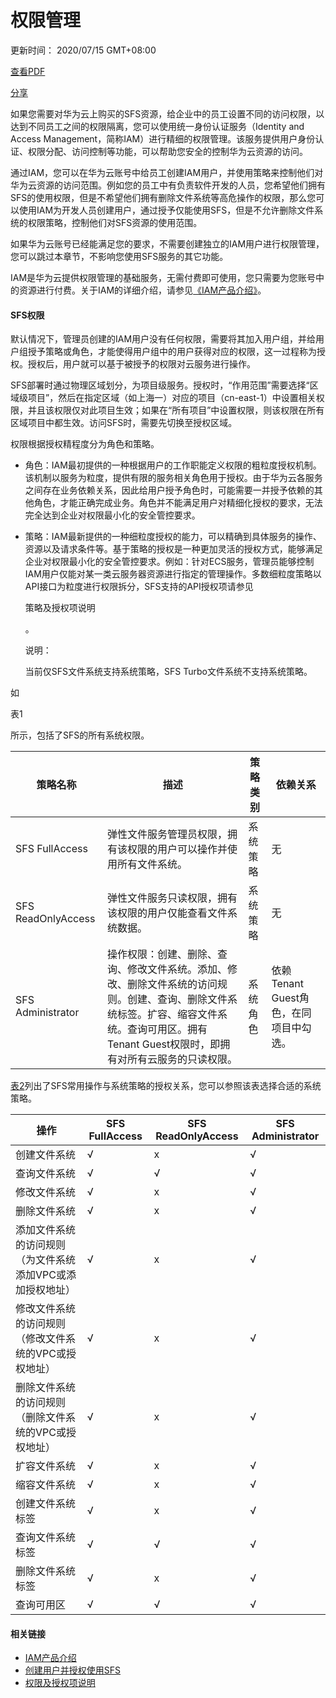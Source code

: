 # 权限管理

更新时间： 2020/07/15 GMT+08:00

[查看PDF](https://support.huaweicloud.com/productdesc-sfs/sfs-productdesc.pdf)

[分享](javascript:void(0);)



如果您需要对华为云上购买的SFS资源，给企业中的员工设置不同的访问权限，以达到不同员工之间的权限隔离，您可以使用统一身份认证服务（Identity and Access Management，简称IAM）进行精细的权限管理。该服务提供用户身份认证、权限分配、访问控制等功能，可以帮助您安全的控制华为云资源的访问。

通过IAM，您可以在华为云账号中给员工创建IAM用户，并使用策略来控制他们对华为云资源的访问范围。例如您的员工中有负责软件开发的人员，您希望他们拥有SFS的使用权限，但是不希望他们拥有删除文件系统等高危操作的权限，那么您可以使用IAM为开发人员创建用户，通过授予仅能使用SFS，但是不允许删除文件系统的权限策略，控制他们对SFS资源的使用范围。

如果华为云账号已经能满足您的要求，不需要创建独立的IAM用户进行权限管理，您可以跳过本章节，不影响您使用SFS服务的其它功能。

IAM是华为云提供权限管理的基础服务，无需付费即可使用，您只需要为您账号中的资源进行付费。关于IAM的详细介绍，请参见[《IAM产品介绍》](https://support.huaweicloud.com/productdesc-iam/iam_01_0026.html)。

#### SFS权限

默认情况下，管理员创建的IAM用户没有任何权限，需要将其加入用户组，并给用户组授予策略或角色，才能使得用户组中的用户获得对应的权限，这一过程称为授权。授权后，用户就可以基于被授予的权限对云服务进行操作。

SFS部署时通过物理区域划分，为项目级服务。授权时，“作用范围”需要选择“区域级项目”，然后在指定区域（如上海一）对应的项目（cn-east-1）中设置相关权限，并且该权限仅对此项目生效；如果在“所有项目”中设置权限，则该权限在所有区域项目中都生效。访问SFS时，需要先切换至授权区域。

权限根据授权精程度分为角色和策略。

- 角色：IAM最初提供的一种根据用户的工作职能定义权限的粗粒度授权机制。该机制以服务为粒度，提供有限的服务相关角色用于授权。由于华为云各服务之间存在业务依赖关系，因此给用户授予角色时，可能需要一并授予依赖的其他角色，才能正确完成业务。角色并不能满足用户对精细化授权的要求，无法完全达到企业对权限最小化的安全管控要求。

- 策略：IAM最新提供的一种细粒度授权的能力，可以精确到具体服务的操作、资源以及请求条件等。基于策略的授权是一种更加灵活的授权方式，能够满足企业对权限最小化的安全管控要求。例如：针对ECS服务，管理员能够控制IAM用户仅能对某一类云服务器资源进行指定的管理操作。多数细粒度策略以API接口为粒度进行权限拆分，SFS支持的API授权项请参见

  策略及授权项说明

  。



  说明：

   



  当前仅SFS文件系统支持系统策略，SFS Turbo文件系统不支持系统策略。

如

 

表1

所示，包括了SFS的所有系统权限。





| 策略名称           | 描述                                                         | 策略类别 | 依赖关系                               |
| ------------------ | ------------------------------------------------------------ | -------- | -------------------------------------- |
| SFS FullAccess     | 弹性文件服务管理员权限，拥有该权限的用户可以操作并使用所有文件系统。 | 系统策略 | 无                                     |
| SFS ReadOnlyAccess | 弹性文件服务只读权限，拥有该权限的用户仅能查看文件系统数据。 | 系统策略 | 无                                     |
| SFS Administrator  | 操作权限：创建、删除、查询、修改文件系统。添加、修改、删除文件系统的访问规则。创建、查询、删除文件系统标签。扩容、缩容文件系统。查询可用区。拥有Tenant Guest权限时，即拥有对所有云服务的只读权限。 | 系统角色 | 依赖Tenant Guest角色，在同项目中勾选。 |

[表2](https://support.huaweicloud.com/productdesc-sfs/sfs_01_0013.html#sfs_01_0013__table102673531693)列出了SFS常用操作与系统策略的授权关系，您可以参照该表选择合适的系统策略。





| 操作                                                      | SFS FullAccess | SFS ReadOnlyAccess | SFS Administrator |
| --------------------------------------------------------- | -------------- | ------------------ | ----------------- |
| 创建文件系统                                              | √              | x                  | √                 |
| 查询文件系统                                              | √              | √                  | √                 |
| 修改文件系统                                              | √              | x                  | √                 |
| 删除文件系统                                              | √              | x                  | √                 |
| 添加文件系统的访问规则（为文件系统添加VPC或添加授权地址） | √              | x                  | √                 |
| 修改文件系统的访问规则（修改文件系统的VPC或授权地址）     | √              | x                  | √                 |
| 删除文件系统的访问规则（删除文件系统的VPC或授权地址）     | √              | x                  | √                 |
| 扩容文件系统                                              | √              | x                  | √                 |
| 缩容文件系统                                              | √              | x                  | √                 |
| 创建文件系统标签                                          | √              | x                  | √                 |
| 查询文件系统标签                                          | √              | √                  | √                 |
| 删除文件系统标签                                          | √              | x                  | √                 |
| 查询可用区                                                | √              | √                  | √                 |

#### 相关链接

- [IAM产品介绍](https://support.huaweicloud.com/productdesc-iam/iam_01_0026.html)
- [创建用户并授权使用SFS](https://support.huaweicloud.com/usermanual-sfs/sfs_01_0032.html)
- [权限及授权项说明](https://support.huaweicloud.com/api-sfs/sfs_02_0080.html)